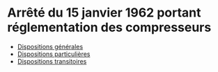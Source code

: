 # Arrêté du 15 janvier 1962 portant réglementation des compresseurs

- [Dispositions générales](dispositions-generales)
- [Dispositions particulières](dispositions-particulieres)
- [Dispositions transitoires](dispositions-transitoires)

